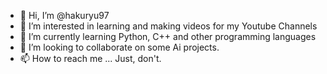 - 👋 Hi, I’m @hakuryu97
- 👀 I’m interested in learning and making videos for my Youtube Channels
- 🌱 I’m currently learning Python, C++ and other programming languages
- 💞️ I’m looking to collaborate on some Ai projects. 
- 📫 How to reach me ... Just, don't. 

<!---
hakuryu97/hakuryu97 is a ✨ special ✨ repository because its `README.md` (this file) appears on your GitHub profile.
You can click the Preview link to take a look at your changes.
--->
